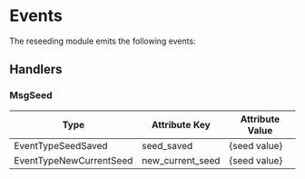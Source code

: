 # Events

The reseeding module emits the following events:

## Handlers

### MsgSeed

| Type                    | Attribute Key        | Attribute Value    |
|-------------------------|----------------------|--------------------|
| EventTypeSeedSaved      | seed_saved           | {seed value}       |
| EventTypeNewCurrentSeed | new_current_seed     | {seed value}       |
